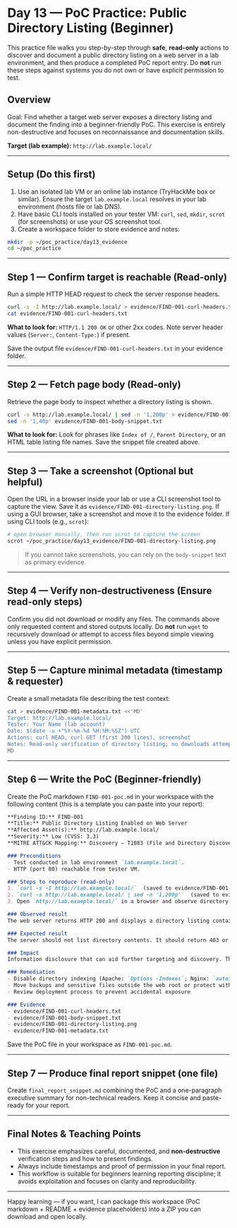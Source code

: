 # Day 13 — PoC Practice: Public Directory Listing (Beginner)

This practice file walks you step-by-step through **safe**, **read-only** actions to discover and document a public directory listing on a web server in a lab environment, and then produce a completed PoC report entry. Do **not** run these steps against systems you do not own or have explicit permission to test.

## Overview
Goal: Find whether a target web server exposes a directory listing and document the finding into a beginner-friendly PoC. This exercise is entirely non-destructive and focuses on reconnaissance and documentation skills.

**Target (lab example):** `http://lab.example.local/`

---

## Setup (Do this first)
1. Use an isolated lab VM or an online lab instance (TryHackMe box or similar). Ensure the target `lab.example.local` resolves in your lab environment (hosts file or lab DNS).
2. Have basic CLI tools installed on your tester VM: `curl`, `sed`, `mkdir`, `scrot` (for screenshots) or use your OS screenshot tool.
3. Create a workspace folder to store evidence and notes:
```bash
mkdir -p ~/poc_practice/day13_evidence
cd ~/poc_practice
```

---

## Step 1 — Confirm target is reachable (Read-only)
Run a simple HTTP HEAD request to check the server response headers.
```bash
curl -s -I http://lab.example.local/ > evidence/FIND-001-curl-headers.txt
cat evidence/FIND-001-curl-headers.txt
```
**What to look for:** `HTTP/1.1 200 OK` or other 2xx codes. Note server header values (`Server:`, `Content-Type:`) if present.

Save the output file `evidence/FIND-001-curl-headers.txt` in your evidence folder.

---

## Step 2 — Fetch page body (Read-only)
Retrieve the page body to inspect whether a directory listing is shown.
```bash
curl -s http://lab.example.local/ | sed -n '1,200p' > evidence/FIND-001-body-snippet.txt
sed -n '1,40p' evidence/FIND-001-body-snippet.txt
```
**What to look for:** Look for phrases like `Index of /`, `Parent Directory`, or an HTML table listing file names. Save the snippet file created above.

---

## Step 3 — Take a screenshot (Optional but helpful)
Open the URL in a browser inside your lab or use a CLI screenshot tool to capture the view. Save it as `evidence/FIND-001-directory-listing.png`.
If using a GUI browser, take a screenshot and move it to the evidence folder. If using CLI tools (e.g., `scrot`):
```bash
# open browser manually, then run scrot to capture the screen
scrot ~/poc_practice/day13_evidence/FIND-001-directory-listing.png
```

> If you cannot take screenshots, you can rely on the `body-snippet` text as primary evidence.

---

## Step 4 — Verify non-destructiveness (Ensure read-only steps)
Confirm you did not download or modify any files. The commands above only requested content and stored outputs locally. Do **not** run `wget` to recursively download or attempt to access files beyond simple viewing unless you have explicit permission.

---

## Step 5 — Capture minimal metadata (timestamp & requester)
Create a small metadata file describing the test context:
```bash
cat > evidence/FIND-001-metadata.txt <<'MD'
Target: http://lab.example.local/
Tester: Your Name (lab account)
Date: $(date -u +"%Y-%m-%d %H:%M:%SZ") UTC
Actions: curl HEAD, curl GET (first 200 lines), screenshot
Notes: Read-only verification of directory listing; no downloads attempted.
MD
```

---

## Step 6 — Write the PoC (Beginner-friendly)
Create the PoC markdown `FIND-001-poc.md` in your workspace with the following content (this is a template you can paste into your report):

```markdown
**Finding ID:** FIND-001
**Title:** Public Directory Listing Enabled on Web Server
**Affected Asset(s):** http://lab.example.local/
**Severity:** Low (CVSS: 3.3)
**MITRE ATT&CK Mapping:** Discovery — T1083 (File and Directory Discovery)

### Preconditions
- Test conducted in lab environment `lab.example.local`.
- HTTP (port 80) reachable from tester VM.

### Steps to reproduce (read-only)
1. `curl -s -I http://lab.example.local/`  (saved to evidence/FIND-001-curl-headers.txt)
2. `curl -s http://lab.example.local/ | sed -n '1,200p'`  (saved to evidence/FIND-001-body-snippet.txt)
3. Open `http://lab.example.local/` in a browser and observe directory listing (screenshot saved as evidence/FIND-001-directory-listing.png)

### Observed result
The web server returns HTTP 200 and displays a directory listing containing filenames such as `backup.tar.gz`, `config.yml`, `logs/`, and `secrets/` (see evidence files). No files were downloaded or modified.

### Expected result
The server should not list directory contents. It should return 403 or serve a default index page without revealing file names.

### Impact
Information disclosure that can aid further targeting and discovery. The presence of names like `secrets/` increases risk and warrants further investigation in controlled conditions.

### Remediation
- Disable directory indexing (Apache: `Options -Indexes`; Nginx: `autoindex off;`)
- Move backups and sensitive files outside the web root or protect with authentication
- Review deployment process to prevent accidental exposure

### Evidence
- evidence/FIND-001-curl-headers.txt
- evidence/FIND-001-body-snippet.txt
- evidence/FIND-001-directory-listing.png
- evidence/FIND-001-metadata.txt
```

Save the PoC file in your workspace as `FIND-001-poc.md`.

---

## Step 7 — Produce final report snippet (one file)
Create `final_report_snippet.md` combining the PoC and a one-paragraph executive summary for non-technical readers. Keep it concise and paste-ready for your report.

---

## Final Notes & Teaching Points
- This exercise emphasizes careful, documented, and **non-destructive** verification steps and how to present findings.  
- Always include timestamps and proof of permission in your final report.  
- This workflow is suitable for beginners learning reporting discipline; it avoids exploitation and focuses on clarity and reproducibility.

---

Happy learning — if you want, I can package this workspace (PoC markdown + README + evidence placeholders) into a ZIP you can download and open locally.
